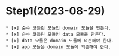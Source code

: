 # Step1(2023-08-29) #
    * [x] 순수 코틀린 모듈인 domain 모듈을 만든다.
    * [x] 순수 코틀린 모듈인 data 모듈을 만든다.
    * [x] data 모듈은 domain 모듈에 의존해야 한다.
    * [x] app 모듈은 domain 모듈에 의존해야 한다.
        